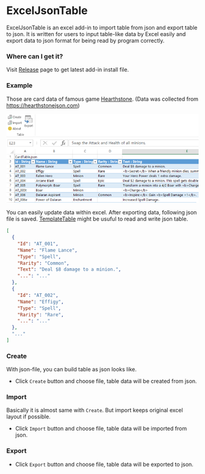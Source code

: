 # ExcelJsonTable

ExcelJsonTable is an excel add-in to import table from json and export table to
json. It is written for users to input table-like data by Excel easily and export
data to json format for being read by program correctly.

### Where can I get it?

Visit [Release](https://github.com/SaladbowlCreative/ExcelJsonTable/releases) page to get latest add-in install file.

### Example

Those are card data of famous game [Hearthstone](http://us.battle.net/hearthstone).
(Data was collected from https://hearthstonejson.com)

![screenshot](docs/screenshot.png)

You can easily update data within excel. After exporting data, following json file
is saved. [TemplateTable](https://github.com/SaladbowlCreative/TemplateTable) might be
usuful to read and write json table.

```json
[
  {
    "Id": "AT_001",
    "Name": "Flame Lance",
    "Type": "Spell",
    "Rarity": "Common",
    "Text": "Deal $8 damage to a minion.",
    "...": "..."
  },
  {
    "Id": "AT_002",
    "Name": "Effigy",
    "Type": "Spell",
    "Rarity": "Rare",
    "...": "..."
  },
  "..."
]
```

### Create

With json-file, you can build table as json looks like.
- Click `Create` button and choose file, table data will be created from json.

### Import

Basically it is almost same with `Create`. But import keeps original excel
layout if possible.
- Click `Import` button and choose file, table data will be imported from json.

### Export

- Click `Export` button and choose file, table data will be exported to json.
